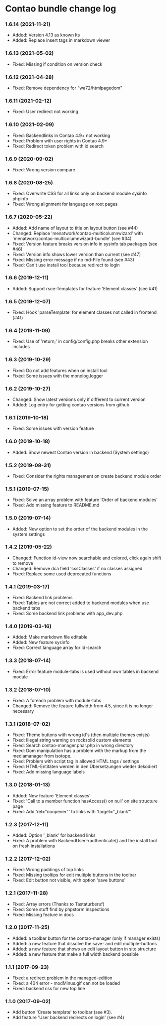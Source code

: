 # Contao bundle change log

### 1.6.14 (2021-11-21)

 + Added: Version 4.13 as known lts
 + Added: Replace insert tags in markdown viewer 

### 1.6.13 (2021-05-02)

 + Fixed: Missing if condition on version check

### 1.6.12 (2021-04-28)

 + Fixed: Remove dependency for "wa72/htmlpagedom"

### 1.6.11 (2021-02-12)

 + Fixed: User redirect not working

### 1.6.10 (2021-02-09)

 + Fixed: Backendlinks in Contao 4.9+ not working
 + Fixed: Problem with user rights in Contao 4.9+
 + Fixed: Redirect token problem with id search

### 1.6.9 (2020-09-02)

 + Fixed: Wrong version compare

### 1.6.8 (2020-08-25)

 + Fixed: Overwrite CSS for all links only on backend module sysinfo phpinfo
 + Fixed: Wrong alignment for language on root pages
 
### 1.6.7 (2020-05-22)

 + Added: Add name of layout to title on layout button (see #44)
 + Changed: Replace 'menatwork/contao-multicolumnwizard' with 'menatwork/contao-multicolumnwizard-bundle' (see #34)
 + Fixed: Version feature breaks version info in sysinfo tab packages (see #46)
 + Fixed: Version info shows lower version than current (see #47) 
 + Fixed: Missing error message if no md-File found (see #43)
 + Fixed: Can´t use install tool because redirect to login

### 1.6.6 (2019-12-11)

 + Added: Support rsce-Templates for feature 'Element classes' (see #41)

### 1.6.5 (2019-12-07)

 + Fixed: Hook 'parseTemplate' for element classes not called in frontend (#41) 

### 1.6.4 (2019-11-09)

 + Fixed: Use of 'return;' in config/config.php breaks other extension includes

### 1.6.3 (2019-10-29)

 + Fixed: Do not add features when on install tool
 + Fixed: Some issues with the monolog.logger

### 1.6.2 (2019-10-27)

 + Changed: Show latest versions only if different to current version
 + Added: Log entry for getting contao versions from github

### 1.6.1 (2019-10-18)

 + Fixed: Some issues with version feature

### 1.6.0 (2019-10-18)

 + Added: Show newest Contao version in backend (System settings)

### 1.5.2 (2019-08-31)

 + Fixed: Consider the rights management on create backend module order

### 1.5.1 (2019-07-15)

 + Fixed: Solve an array problem with feature 'Order of backend modules'
 + Fixed: Add missing feature to README.md

### 1.5.0 (2019-07-14)

 + Added: New option to set the order of the backend modules in the system settings

### 1.4.2 (2019-05-22)

 + Changed: Function id-view now searchable and colored, click again shift to remove
 + Changed: Remove dca field 'cssClasses' if no classes assigned
 + Fixed: Replace some used deprecated functions

### 1.4.1 (2019-03-17)

 * Fixed: Backend link problems
 * Fixed: Tables are not correct added to backend modules when use backend tabs
 * Fixed: Some backend link problems with app_dev.php

### 1.4.0 (2019-03-16)

 * Added: Make markdown file editable
 * Added: New feature sysinfo
 * Fixed: Correct language array for id-search

### 1.3.3 (2018-07-14)

 * Fixed: Error feature module-tabs is used without own tables in backend module

### 1.3.2 (2018-07-10)

 * Fixed: A foreach problem with module-tabs 
 * Changed: Remove the feature fullwidth from 4.5, since it is no longer necessary

### 1.3.1 (2018-07-02)

 * Fixed: Theme buttons with wrong id´s (then multiple themes exists)
 * Fixed: Illegal string warning on rocksolid custom elements
 * Fixed: Search contao-manager.phar.php in wrong directory
 * Fixed: Dom manipulation has a problem with the markup from the mediamanager from isotope.
 * Fixed: Problem with script tag in allowed HTML tags / settings
 * Fixed: HTML-Entitäten werden in den Übersetzungen wieder dekodiert
 * Fixed: Add missing language labels

### 1.3.0 (2018-01-13)

 * Added: New feature 'Element classes'
 * Fixed: 'Call to a member function hasAccess() on null' on site structure page
 * Fixed: Add 'rel="noopener"' to links with 'target="_blank"'

### 1.2.3 (2017-12-11)

 * Added: Option '_blank' for backend links 
 * Fixed: A problem with BackendUser->authenticate() and the install tool on fresh installations

### 1.2.2 (2017-12-02)

 * Fixed: Wrong paddings of top links
 * Fixed: Missing tooltips for edit multiple buttons in the toolbar
 * Fixed: Edit button not visible, with option 'save buttons'

### 1.2.1 (2017-11-28)

 * Fixed: Array errors (Thanks to Tastaturberuf)
 * Fixed: Some stuff find by phpstorm inspections
 * Fixed: Missing feature in docs
 
### 1.2.0 (2017-11-25)

 * Added: a toolbar button for the contao-manager (only if manager exists)
 * Added: a new feature that dissolve the save- and edit multiple-buttons
 * Added: a new feature that shows an edit layout button in site structure
 * Added: a new feature that make a full width backend possible

### 1.1.1 (2017-09-23)

 * Fixed: a redirect problem in the managed-edition
 * Fixed: a 404 error - modMinus.gif can not be loaded
 * Fixed: backend css for new top line

### 1.1.0 (2017-09-02)

 * Add button 'Create template' to toolbar (see #3).
 * Add feature 'User backend redirects on login' (see #4)